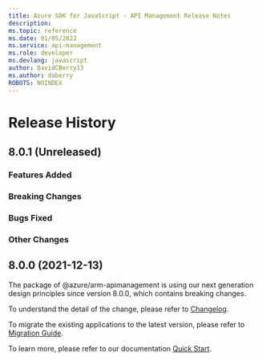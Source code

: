 ```yaml
---
title: Azure SDK for JavaScript - API Management Release Notes
description: 
ms.topic: reference
ms.date: 01/05/2022
ms.service: api-management
ms.role: developer
ms.devlang: javascript
author: DavidCBerry13
ms.author: daberry
ROBOTS: NOINDEX
---
```

# Release History

## 8.0.1 (Unreleased)

### Features Added

### Breaking Changes

### Bugs Fixed

### Other Changes

## 8.0.0 (2021-12-13)

The package of @azure/arm-apimanagement is using our next generation design principles since version 8.0.0, which contains breaking changes.

To understand the detail of the change, please refer to [Changelog](https://aka.ms/js-track2-changelog).

To migrate the existing applications to the latest version, please refer to [Migration Guide](https://aka.ms/js-track2-migration-guide).

To learn more, please refer to our documentation [Quick Start](https://aka.ms/js-track2-quickstart).
